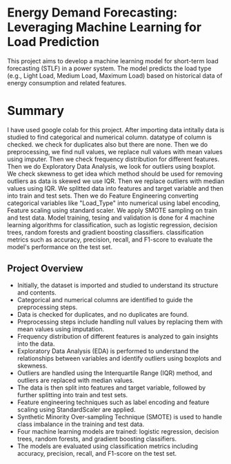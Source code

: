 # Energy Demand Forecasting: Leveraging Machine Learning for Load Prediction

This project aims to develop a machine learning model for short-term load forecasting (STLF) in a power system. The model predicts the load type (e.g., Light Load, Medium Load, Maximum Load) based on historical data of energy consumption and related features.

# Summary
I have used google colab for this project.
After importing data intitally data is studied to find categorical and numerical column.
datatype of column is checked.
we check for duplicates also but there are none.
Then we do preprocessing,
we find null values,
we replace null values with mean values using imputer.
Then we check frequency distribution for different features.
Then we do Exploratory Data Analysis, we look for outliers using boxplot. 
We check skewness to get idea which method should be used for removing outliers
as data is skewed we use IQR.
Then we replace outliers with median values using IQR.
We splitted data into features and target variable and then into train and test sets.
Then we do Feature Engineering converting categorical variables like "Load_Type" into numerical using label encoding,
Feature scaling using standard scaler.
We apply SMOTE sampling on train and test data.
Model training, tesing and validation is done for 4 machine learning algorithms for classification, 
such as logistic regression, decision trees, random forests and gradient boosting classifiers.
classification metrics such as accuracy, precision, recall, and F1-score to evaluate the model's performance on the test set.

## Project Overview

- Initially, the dataset is imported and studied to understand its structure and contents.
- Categorical and numerical columns are identified to guide the preprocessing steps.
- Data is checked for duplicates, and no duplicates are found.
- Preprocessing steps include handling null values by replacing them with mean values using imputation.
- Frequency distribution of different features is analyzed to gain insights into the data.
- Exploratory Data Analysis (EDA) is performed to understand the relationships between variables and identify outliers using boxplots and skewness.
- Outliers are handled using the Interquartile Range (IQR) method, and outliers are replaced with median values.
- The data is then split into features and target variable, followed by further splitting into train and test sets.
- Feature engineering techniques such as label encoding and feature scaling using StandardScaler are applied.
- Synthetic Minority Over-sampling Technique (SMOTE) is used to handle class imbalance in the training and test data.
- Four machine learning models are trained: logistic regression, decision trees, random forests, and gradient boosting classifiers.
- The models are evaluated using classification metrics including accuracy, precision, recall, and F1-score on the test set.


